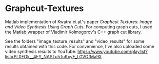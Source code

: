 # Graphcut-Textures
Matlab implementation of Kwatra et al.'s paper *Graphcut Textures: Image and Video Synthesis Using Graph Cuts*. For computing graph cuts, I used the Matlab wrapper of Vladimir Kolmogorov's C++ graph cut library.

See the folders "image_texture_results" and "video_results" for some results obtained with this code.
For convenience, I've also uploaded some video synthesis results to YouTube: https://www.youtube.com/playlist?list=PL0FOk__4FY_NASTu5TuKxyF_LGVOfMa9X
